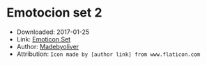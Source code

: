 Emotocion set 2
===============

 - Downloaded:  2017-01-25
 - Link:        [Emoticon Set](http://www.flaticon.com/packs/emoticon-set)
 - Author:      [Madebyoliver](http://www.flaticon.com/authors/madebyoliver)
 - Attribution: `Icon made by [author link] from www.flaticon.com`
